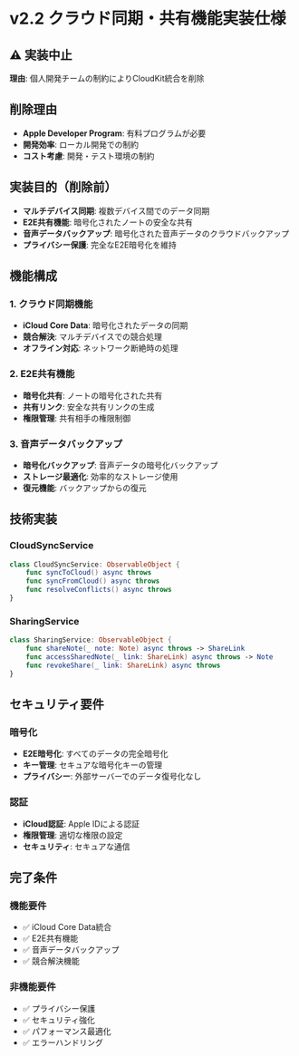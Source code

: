 # v2.2 クラウド同期・共有機能実装仕様

## ⚠️ 実装中止

**理由**: 個人開発チームの制約によりCloudKit統合を削除

## 削除理由
- **Apple Developer Program**: 有料プログラムが必要
- **開発効率**: ローカル開発での制約
- **コスト考慮**: 開発・テスト環境の制約

## 実装目的（削除前）
- **マルチデバイス同期**: 複数デバイス間でのデータ同期
- **E2E共有機能**: 暗号化されたノートの安全な共有
- **音声データバックアップ**: 暗号化された音声データのクラウドバックアップ
- **プライバシー保護**: 完全なE2E暗号化を維持

## 機能構成

### 1. クラウド同期機能
- **iCloud Core Data**: 暗号化されたデータの同期
- **競合解決**: マルチデバイスでの競合処理
- **オフライン対応**: ネットワーク断絶時の処理

### 2. E2E共有機能
- **暗号化共有**: ノートの暗号化された共有
- **共有リンク**: 安全な共有リンクの生成
- **権限管理**: 共有相手の権限制御

### 3. 音声データバックアップ
- **暗号化バックアップ**: 音声データの暗号化バックアップ
- **ストレージ最適化**: 効率的なストレージ使用
- **復元機能**: バックアップからの復元

## 技術実装

### CloudSyncService
```swift
class CloudSyncService: ObservableObject {
    func syncToCloud() async throws
    func syncFromCloud() async throws
    func resolveConflicts() async throws
}
```

### SharingService
```swift
class SharingService: ObservableObject {
    func shareNote(_ note: Note) async throws -> ShareLink
    func accessSharedNote(_ link: ShareLink) async throws -> Note
    func revokeShare(_ link: ShareLink) async throws
}
```

## セキュリティ要件

### 暗号化
- **E2E暗号化**: すべてのデータの完全暗号化
- **キー管理**: セキュアな暗号化キーの管理
- **プライバシー**: 外部サーバーでのデータ復号化なし

### 認証
- **iCloud認証**: Apple IDによる認証
- **権限管理**: 適切な権限の設定
- **セキュリティ**: セキュアな通信

## 完了条件

### 機能要件
- ✅ iCloud Core Data統合
- ✅ E2E共有機能
- ✅ 音声データバックアップ
- ✅ 競合解決機能

### 非機能要件
- ✅ プライバシー保護
- ✅ セキュリティ強化
- ✅ パフォーマンス最適化
- ✅ エラーハンドリング
